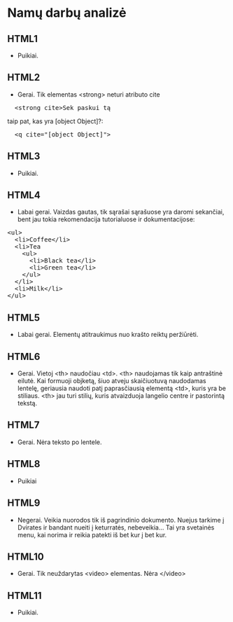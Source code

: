 # Namų darbų analizė

## HTML1

* Puikiai.

## HTML2

* Gerai. Tik elementas &lt;strong&gt; neturi atributo cite
<pre>
  &lt;strong cite&gt;Sek paskui tą
</pre>

taip pat, kas yra [object Object]?:
<pre>
  &lt;q cite="[object Object]"&gt;
</pre>

## HTML3

* Puikiai.

## HTML4

* Labai gerai. Vaizdas gautas, tik sąrašai sąrašuose yra daromi sekančiai, bent jau tokia rekomendacija tutorialuose ir dokumentacijose:
<pre>
&lt;ul&gt;
  &lt;li&gt;Coffee&lt;/li&gt;
  &lt;li&gt;Tea
    &lt;ul&gt;
      &lt;li&gt;Black tea&lt;/li&gt;
      &lt;li&gt;Green tea&lt;/li&gt;
    &lt;/ul&gt;
  &lt;/li&gt;
  &lt;li&gt;Milk&lt;/li&gt;
&lt;/ul&gt;
</pre>

## HTML5

* Labai gerai. Elementų atitraukimus nuo krašto reiktų peržiūrėti.

## HTML6

* Gerai. Vietoj &lt;th&gt; naudočiau &lt;td&gt;. &lt;th&gt; naudojamas tik kaip antraštinė eilutė. Kai formuoji objketą, šiuo atveju skaičiuotuvą naudodamas lentelę, geriausia naudoti patį paprasčiausią elementą &lt;td&gt;, kuris yra be stiliaus. &lt;th&gt; jau turi stilių, kuris atvaizduoja langelio centre ir pastorintą tekstą.

## HTML7

* Gerai. Nėra teksto po lentele.

## HTML8

* Puikiai

## HTML9

* Negerai. Veikia nuorodos tik iš pagrindinio dokumento. Nuejus tarkime į Dvirates ir bandant nueiti į keturratės, nebeveikia... Tai yra svetainės menu, kai norima ir reikia patekti iš bet kur į bet kur.

## HTML10

* Gerai. Tik neuždarytas &lt;video&gt; elementas. Nėra &lt;/video&gt;

## HTML11

* Puikiai.